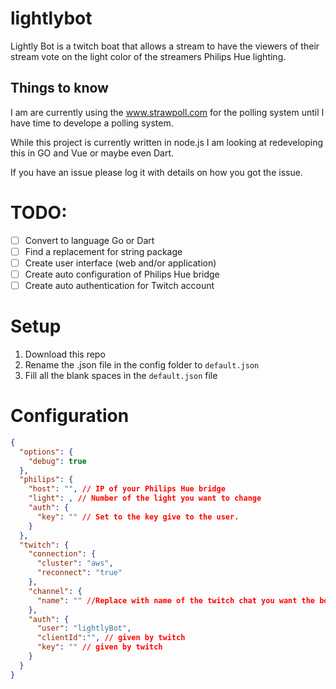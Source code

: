 # lightlybot
Lightly Bot is a twitch boat that allows a stream to have the viewers of their stream vote on the light color of the streamers Philips Hue lighting.

## Things to know
I am are currently using the www.strawpoll.com for the polling system until I have time to develope a polling system.

While this project is currently written in node.js I am looking at redeveloping this in GO and Vue or maybe even Dart.  

If you have an issue please log it with details on how you got the issue.

# TODO:
- [ ] Convert to language Go or Dart
- [ ] Find a replacement for string package
- [ ] Create user interface (web and/or application)
- [ ] Create auto configuration of Philips Hue bridge
- [ ] Create auto authentication for Twitch account

# Setup
1. Download this repo
2. Rename the .json file in the config folder to `default.json`
3. Fill all the blank spaces in the `default.json` file

# Configuration
```JSON
{
  "options": {
    "debug": true
  },
  "philips": {
    "host": "", // IP of your Philips Hue bridge
    "light": , // Number of the light you want to change 
    "auth": {
      "key": "" // Set to the key give to the user.
    }
  },
  "twitch": {
    "connection": {
      "cluster": "aws",
      "reconnect": "true"
    },
    "channel": {
      "name": "" //Replace with name of the twitch chat you want the bot to join
    },
    "auth": {
      "user": "lightlyBot",
      "clientId":"", // given by twitch
      "key": "" // given by twitch
    }
  }
}
```